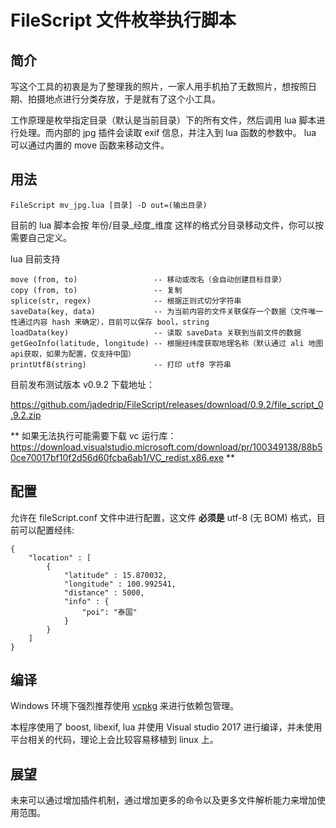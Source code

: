 # FileScript 文件枚举执行脚本

## 简介

写这个工具的初衷是为了整理我的照片，一家人用手机拍了无数照片，想按照日期、拍摄地点进行分类存放，于是就有了这个小工具。

工作原理是枚举指定目录（默认是当前目录）下的所有文件，然后调用 lua 脚本进行处理。而内部的 jpg 插件会读取 exif 信息，并注入到 lua 函数的参数中。
lua 可以通过内置的 move 函数来移动文件。

## 用法

	FileScript mv_jpg.lua [目录] -D out=(输出目录) 

目前的 lua 脚本会按 年份/目录_经度_维度 这样的格式分目录移动文件，你可以按需要自己定义。 

lua 目前支持 
	
	move (from, to)					-- 移动或改名（会自动创建目标目录）
	copy (from, to)					-- 复制
	splice(str, regex)				-- 根据正则式切分字符串
	saveData(key, data)				-- 为当前内容的文件关联保存一个数据（文件唯一性通过内容 hash 来确定），目前可以保存 bool，string
	loadData(key)					-- 读取 saveData 关联到当前文件的数据
	getGeoInfo(latitude, longitude)	-- 根据经纬度获取地理名称（默认通过 ali 地图api获取，如果为配置，仅支持中国）
	printUtf8(string)				-- 打印 utf8 字符串

目前发布测试版本 v0.9.2 下载地址：

https://github.com/jadedrip/FileScript/releases/download/0.9.2/file_script_0.9.2.zip

** 如果无法执行可能需要下载 vc 运行库： https://download.visualstudio.microsoft.com/download/pr/100349138/88b50ce70017bf10f2d56d60fcba6ab1/VC_redist.x86.exe **

## 配置

允许在 fileScript.conf 文件中进行配置，这文件 **必须是** utf-8 (无 BOM) 格式，目前可以配置经纬:

	{
		"location" : [
			{
				"latitude" : 15.870032,
				"longitude" : 100.992541,
				"distance" : 5000,
				"info" : {
					"poi": "泰国"
				}
			}
		]
	}

## 编译

Windows 环境下强烈推荐使用 [vcpkg](https://github.com/Microsoft/vcpkg) 来进行依赖包管理。

本程序使用了 boost, libexif, lua
并使用 Visual studio 2017 进行编译，并未使用平台相关的代码，理论上会比较容易移植到 linux 上。

## 展望
未来可以通过增加插件机制，通过增加更多的命令以及更多文件解析能力来增加使用范围。